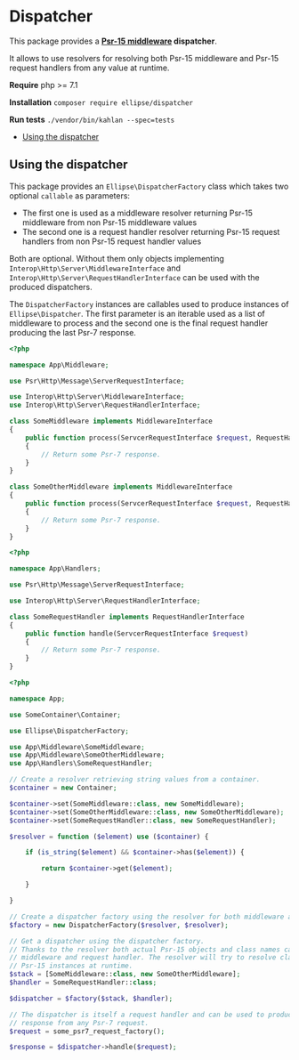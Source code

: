 # Dispatcher

This package provides a **[Psr-15 middleware](https://github.com/http-interop/http-middleware) dispatcher**.

It allows to use resolvers for resolving both Psr-15 middleware and Psr-15 request handlers from any value at runtime.

**Require** php >= 7.1

**Installation** `composer require ellipse/dispatcher`

**Run tests** `./vendor/bin/kahlan --spec=tests`

- [Using the dispatcher](https://github.com/ellipsephp/dispatcher#using-the-dispatcher)

## Using the dispatcher

This package provides an `Ellipse\DispatcherFactory` class which takes two optional `callable` as parameters:

- The first one is used as a middleware resolver returning Psr-15 middleware from non Psr-15 middleware values
- The second one is a request handler resolver returning Psr-15 request handlers from non Psr-15 request handler values

Both are optional. Without them only objects implementing `Interop\Http\Server\MiddlewareInterface` and `Interop\Http\Server\RequestHandlerInterface` can be used with the produced dispatchers.

The `DispatcherFactory` instances are callables used to produce instances of `Ellipse\Dispatcher`. The first parameter is an iterable used as a list of middleware to process and the second one is the final request handler producing the last Psr-7 response.

```php
<?php

namespace App\Middleware;

use Psr\Http\Message\ServerRequestInterface;

use Interop\Http\Server\MiddlewareInterface;
use Interop\Http\Server\RequestHandlerInterface;

class SomeMiddleware implements MiddlewareInterface
{
    public function process(ServcerRequestInterface $request, RequestHandlerInterface $handler)
    {
        // Return some Psr-7 response.
    }
}

class SomeOtherMiddleware implements MiddlewareInterface
{
    public function process(ServcerRequestInterface $request, RequestHandlerInterface $handler)
    {
        // Return some Psr-7 response.
    }
}
```

```php
<?php

namespace App\Handlers;

use Psr\Http\Message\ServerRequestInterface;

use Interop\Http\Server\RequestHandlerInterface;

class SomeRequestHandler implements RequestHandlerInterface
{
    public function handle(ServcerRequestInterface $request)
    {
        // Return some Psr-7 response.
    }
}
```

```php
<?php

namespace App;

use SomeContainer\Container;

use Ellipse\DispatcherFactory;

use App\Middleware\SomeMiddleware;
use App\Middleware\SomeOtherMiddleware;
use App\Handlers\SomeRequestHandler;

// Create a resolver retrieving string values from a container.
$container = new Container;

$container->set(SomeMiddleware::class, new SomeMiddleware);
$container->set(SomeOtherMiddleware::class, new SomeOtherMiddleware);
$container->set(SomeRequestHandler::class, new SomeRequestHandler);

$resolver = function ($element) use ($container) {

    if (is_string($element) && $container->has($element)) {

        return $container->get($element);

    }

}

// Create a dispatcher factory using the resolver for both middleware and request handler.
$factory = new DispatcherFactory($resolver, $resolver);

// Get a dispatcher using the dispatcher factory.
// Thanks to the resolver both actual Psr-15 objects and class names can be used as
// middleware and request handler. The resolver will try to resolve class names as
// Psr-15 instances at runtime.
$stack = [SomeMiddleware::class, new SomeOtherMiddleware];
$handler = SomeRequestHandler::class;

$dispatcher = $factory($stack, $handler);

// The dispatcher is itself a request handler and can be used to produce a Psr-7
// response from any Psr-7 request.
$request = some_psr7_request_factory();

$response = $dispatcher->handle($request);
```
